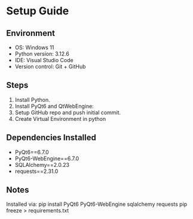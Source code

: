 # Setup Guide

## Environment
- OS: Windows 11 
- Python version: 3.12.6
- IDE: Visual Studio Code
- Version control: Git + GitHub

## Steps
1. Install Python.
2. Install PyQt6 and QtWebEngine:
3. Setup GitHub repo and push initial commit.
4. Create Virtual Environment in python 

## Dependencies Installed
- PyQt6==6.7.0
- PyQt6-WebEngine==6.7.0
- SQLAlchemy==2.0.23
- requests==2.31.0

## Notes
Installed via:  pip install PyQt6 PyQt6-WebEngine sqlalchemy requests
                pip freeze > requirements.txt
